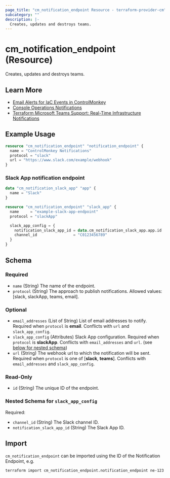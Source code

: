 ```yaml
---
page_title: "cm_notification_endpoint Resource - terraform-provider-cm"
subcategory: ""
description: |-
  Creates, updates and destroys teams.
---
```


# cm_notification_endpoint (Resource)

Creates, updates and destroys teams.

## Learn More

- [Email Alerts for IaC Events in ControlMonkey](https://controlmonkey.io/news/controlmonkey-email-alerts/)
- [Console Operations Notifications](https://controlmonkey.io/news/console-operations-notifications/)
- [Terraform Microsoft Teams Support: Real-Time Infrastructure Notifications](https://controlmonkey.io/news/teams-notification-support/)

## Example Usage
```terraform
resource "cm_notification_endpoint" "notification_endpoint" {
  name = "ControlMonkey Notifications"
  protocol = "slack"
  url = "https://www.slack.com/example/webhook"
}
```

### Slack App notification endpoint
```terraform
data "cm_notification_slack_app" "app" {
  name = "Slack"
}

resource "cm_notification_endpoint" "slack_app" {
  name     = "example-slack-app-endpoint"
  protocol = "slackApp"

  slack_app_config = {
    notification_slack_app_id = data.cm_notification_slack_app.app.id
    channel_id                = "C0123456789"
  }
}
```

<!-- schema generated by tfplugindocs -->
## Schema

### Required

- `name` (String) The name of the endpoint.
- `protocol` (String) The approach to publish notifications. Allowed values: [slack, slackApp, teams, email].

### Optional

- `email_addresses` (List of String) List of email addresses to notify. Required when `protocol` is **email**. Conflicts with `url` and `slack_app_config`.
- `slack_app_config` (Attributes) Slack App configuration. Required when `protocol` is **slackApp**. Conflicts with `email_addresses` and `url`. (see [below for nested schema](#nestedatt--slack_app_config))
- `url` (String) The webhook url to which the notification will be sent. Required when `protocol` is one of [**slack**, **teams**]. Conflicts with `email_addresses` and `slack_app_config`.

### Read-Only

- `id` (String) The unique ID of the endpoint.

<a id="nestedatt--slack_app_config"></a>
### Nested Schema for `slack_app_config`

Required:

- `channel_id` (String) The Slack channel ID.
- `notification_slack_app_id` (String) The Slack App ID.

## Import

`cm_notification_endpoint` can be imported using the ID of the Notification Endpoint, e.g.

```shell
terraform import cm_notification_endpoint.notification_endpoint ne-123
```